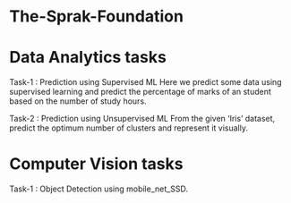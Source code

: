 # The-Sprak-Foundation
# Data Analytics tasks
Task-1 : Prediction using Supervised ML
Here we predict some data using supervised learning and predict the percentage of marks of an student based on the number of study hours.

Task-2 : Prediction using Unsupervised ML
From the given ‘Iris’ dataset, predict the optimum number of clusters and represent it visually.

# Computer Vision tasks
Task-1 : Object Detection using mobile_net_SSD.
